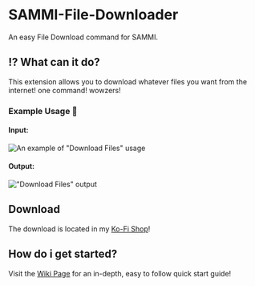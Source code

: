 # SAMMI-File-Downloader
An easy File Download command for SAMMI.

## ⁉ What can it do?

This extension allows you to download whatever files you want from the internet! one command! wowzers!

### Example Usage 📝
#### Input:
![An example of "Download Files" usage](https://i.imgur.com/TyxeU5W.png)

#### Output:
!["Download Files" output](https://i.imgur.com/u4Zk5Mg.png)

## Download

The download is located in my [Ko-Fi Shop](https://ko-fi.com/s/3e5094f300)!

## How do i get started? 

Visit the [Wiki Page](https://github.com/Landiie/SAMMI-File-Downloader/wiki) for an in-depth, easy to follow quick start guide!
